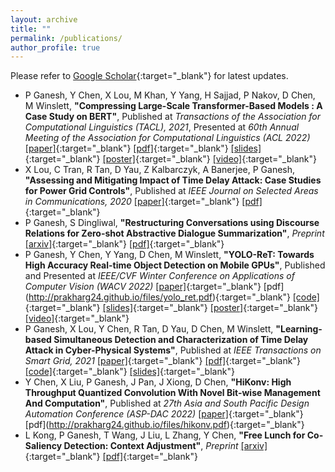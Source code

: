 ```yaml
---
layout: archive
title: ""
permalink: /publications/
author_profile: true
---
```


Please refer to [Google Scholar](https://scholar.google.co.in/citations?user=Xd5QJoEAAAAJ&hl=en&oi=ao){:target="_blank"} for latest updates.

* P Ganesh, Y Chen, X Lou, M Khan, Y Yang, H Sajjad, P Nakov, D Chen, M Winslett, **"Compressing Large-Scale Transformer-Based Models : A Case Study on BERT"**, Published at _Transactions of the Association for Computational Linguistics (TACL), 2021_, Presented at _60th Annual Meeting of the Association for Computational Linguistics (ACL 2022)_
  [\[paper\]](https://direct.mit.edu/tacl/article/doi/10.1162/tacl_a_00413/107387/Compressing-Large-Scale-Transformer-Based-Models-A){:target="_blank"} [\[pdf\]](http://prakharg24.github.io/files/bert_compression.pdf){:target="_blank"} [\[slides\]](http://prakharg24.github.io/files/bert_compression_slides.pdf){:target="_blank"} [\[poster\]](http://prakharg24.github.io/files/bert_compression_poster.pdf){:target="_blank"} [\[video\]](https://drive.google.com/file/d/1FnrSMjpxDjSQZ85EQQZ4Cpqw33mi-riA/view?usp=sharing){:target="_blank"}
* X Lou, C Tran, R Tan, D Yau, Z Kalbarczyk, A Banerjee, P Ganesh, **"Assessing and Mitigating Impact of Time Delay Attack: Case Studies for Power Grid Controls"**,  Published at _IEEE Journal on Selected Areas in Communications, 2020_
  [\[paper\]](https://ieeexplore.ieee.org/abstract/document/8892729){:target="_blank"} [\[pdf\]](http://prakharg24.github.io/files/assessing_cps.pdf){:target="_blank"}
* P Ganesh, S Dingliwal, **"Restructuring Conversations using Discourse Relations for Zero-shot Abstractive Dialogue Summarization"**, _Preprint_
  [\[arxiv\]](https://arxiv.org/abs/1902.01615){:target="_blank"} [\[pdf\]](http://prakharg24.github.io/files/restructuring.pdf){:target="_blank"}
* P Ganesh, Y Chen, Y Yang, D Chen, M Winslett, **"YOLO-ReT: Towards High Accuracy Real-time Object Detection on Mobile GPUs"**, Published and Presented at _IEEE/CVF Winter Conference on Applications of Computer Vision (WACV 2022)_
  [\[paper\]](https://openaccess.thecvf.com/content/WACV2022/html/Ganesh_YOLO-ReT_Towards_High_Accuracy_Real-Time_Object_Detection_on_Edge_GPUs_WACV_2022_paper.html){:target="_blank"} \[pdf\](http://prakharg24.github.io/files/yolo_ret.pdf){:target="_blank"} [\[code\]](https://github.com/prakharg24/yoloret){:target="_blank"} [\[slides\]](http://prakharg24.github.io/files/yolo_ret_slides.pdf){:target="_blank"} [\[poster\]](http://prakharg24.github.io/files/yolo_ret_poster.pdf){:target="_blank"} [\[video\]](https://drive.google.com/file/d/18j-OdX7ChcvLbNW0jO-qGbODRqZmDiX9/view?usp=sharing){:target="_blank"}
* P Ganesh, X Lou, Y Chen, R Tan, D Yau, D Chen, M Winslett, **"Learning-based Simultaneous Detection and Characterization of Time Delay Attack in Cyber-Physical Systems"**, Published at _IEEE Transactions on Smart Grid, 2021_
  [\[paper\]](https://ieeexplore.ieee.org/abstract/document/9352977){:target="_blank"} [\[pdf\]](http://prakharg24.github.io/files/learning_cps.pdf){:target="_blank"} [\[code\]](https://github.com/prakharg24/tda){:target="_blank"} [\[slides\]](http://prakharg24.github.io/files/learning_cps_slides.pdf){:target="_blank"}
* Y Chen, X Liu, P Ganesh, J Pan, J Xiong, D Chen, **"HiKonv: High Throughput Quantized Convolution With Novel Bit-wise Management And Computation"**, Published at _27th Asia and South Pacific Design Automation Conference (ASP-DAC 2022)_
  [\[paper\]](https://ieeexplore.ieee.org/abstract/document/9712553){:target="_blank"} \[pdf\](http://prakharg24.github.io/files/hikonv.pdf){:target="_blank"}
* L Kong, P Ganesh, T Wang, J Liu, L Zhang, Y Chen, **"Free Lunch for Co-Saliency Detection: Context Adjustment"**, _Preprint_
  [\[arxiv\]](https://arxiv.org/abs/2108.02093){:target="_blank"} [\[pdf\]](http://prakharg24.github.io/files/free_lunch.pdf){:target="_blank"}
